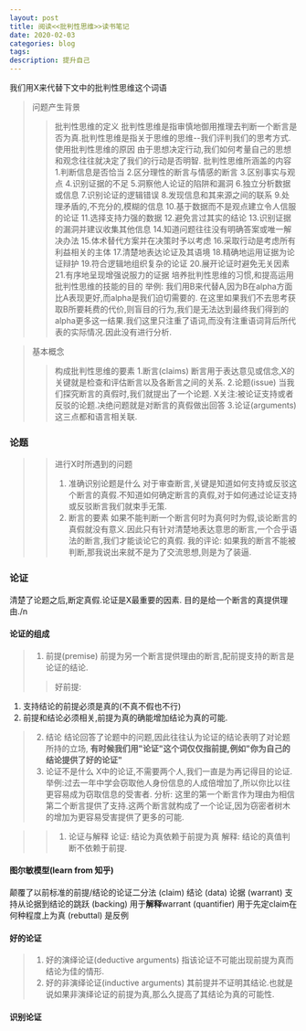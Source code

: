 ```yaml
---
layout: post
title: 阅读<<批判性思维>>读书笔记
date: 2020-02-03
categories: blog
tags: 
description: 提升自己
--- 
```


我们用X来代替下文中的批判性思维这个词语 
>问题产生背景
>> 批判性思维的定义
	批判性思维是指审慎地御用推理去判断一个断言是否为真.批判性思维是指关于思维的思维--我们评判我们的思考方式.
>>使用批判性思维的原因
	由于思想决定行动,我们如何考量自己的思想和观念往往就决定了我们的行动是否明智.
>> 批判性思维所涵盖的内容
  1.判断信息是否恰当
  2.区分理性的断言与情感的断言
  3.区别事实与观点
  4.识别证据的不足
  5.洞察他人论证的陷阱和漏洞
  6.独立分析数据或信息
  7.识别论证的逻辑错误
  8.发现信息和其来源之间的联系
  9.处理矛盾的,不充分的,模糊的信息
  10.基于数据而不是观点建立令人信服的论证
  11.选择支持力强的数据
  12.避免言过其实的结论
  13.识别证据的漏洞并建议收集其他信息
  14.知道问题往往没有明确答案或唯一解决办法
  15.体术替代方案并在决策时予以考虑
  16.采取行动是考虑所有利益相关的主体
  17.清楚地表达论证及其语境
  18.精确地运用证据为论证辩护
  19.符合逻辑地组织复杂的论证
  20.展开论证时避免无关因素
  21.有序地呈现增强说服力的证据
>> 培养批判性思维的习惯,和提高运用批判性思维的技能的目的
>>举例: 我们用B来代替A,因为B在alpha方面比A表现更好,而alpha是我们迫切需要的. 在这里如果我们不去思考获取B所要耗费的代价,则盲目的行为,我们是无法达到最终我们得到的alpha更多这一结果.我们这里只注重了语词,而没有注重语词背后所代表的实际情况.因此没有进行分析.

>基本概念
>>构成批判性思维的要素
1.断言(claims)
 断言用于表达意见或信念,X的关键就是检查和评估断言以及各断言之间的关系.
2.论题(issue)
当我们探究断言的真假时,我们就提出了一个论题. X关注:被论证支持或者反驳的论题.决绝问题就是对断言的真假做出回答
3.论证(arguments)
这三点都和语言相关联.

### 论题
>> 进行X时所遇到的问题
>> 1. 准确识别论题是什么
>> 	对于审查断言,关键是知道如何支持或反驳这个断言的真假.不知道如何确定断言的真假,对于如何通过论证支持或反驳断言我们就束手无策.
>> 2. 断言的要素
>>	如果不能判断一个断言何时为真何时为假,谈论断言的真假就没有意义.因此只有针对清楚地表达意思的断言,一个合乎语法的断言,我们才能谈论它的真假.
>> 我的评论: 如果我的断言不能被判断,那我说出来就不是为了交流思想,则是为了装逼.

### 论证
清楚了论题之后,断定真假.论证是X最重要的因素.
目的是给一个断言的真提供理由./n

#### 论证的组成
> 1. 前提(premise)
	前提为另一个断言提供理由的断言,配前提支持的断言是论证的结论.
>> 好前提:
  1. 支持结论的前提必须是真的(不真不假也不行)
  2. 前提和结论必须相关,前提为真的确能增加结论为真的可能.
> 2. 结论
  结论回答了论题中的问题,因此往往认为论证的结论表明了对论题所持的立场,
  **有时候我们用"论证"这个词仅仅指前提,例如"你为自己的结论提供了好的论证"**
> 3. 论证不是什么
  X中的论证,不需要两个人,我们一直是为再记得目的论证.
  举例:过去一年中学会窃取他人身份信息的人成倍增加了,所以你比以往更容易成为窃取信息的受害者.
  分析: 这里的第一个断言作为理由为相信第二个断言提供了支持.这两个断言就构成了一个论证,因为窃密者树木的增加为更容易受害提供了更多的可能.

>> 1. 论证与解释
  论证: 结论为真依赖于前提为真
  解释: 结论的真值判断不依赖于前提.

#### 图尔敏模型(learn from 知乎)
  颠覆了以前标准的前提/结论的论证二分法
  (claim) 结论
  (data)  论据
  (warrant) 支持从论据到结论的跳跃
  (backing) 用于**解释**warrant
  (quantifier) 用于先定claim在何种程度上为真
  (rebuttal) 是反例

#### 好的论证
> 1. 好的演绎论证(deductive arguments)
  指该论证不可能出现前提为真而结论为佳的情形.
> 2. 好的非演绎论证(inductive arguments)
  其前提并不证明其结论.也就是说如果非演绎论证的前提为真,那么久提高了其结论为真的可能性.
#### 识别论证

